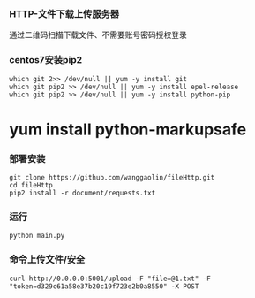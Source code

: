 ### HTTP-文件下载上传服务器
通过二维码扫描下载文件、不需要账号密码授权登录

### centos7安装pip2
```shell script
which git 2>> /dev/null || yum -y install git
which git pip2 >> /dev/null || yum -y install epel-release
which git pip2 >> /dev/null || yum -y install python-pip
```
# yum install python-markupsafe

### 部署安装
```shell script
git clone https://github.com/wanggaolin/fileHttp.git
cd fileHttp
pip2 install -r document/requests.txt
```

### 运行 
```shell script
python main.py
```

### 命令上传文件/安全
```shell script
curl http://0.0.0.0:5001/upload -F "file=@1.txt" -F "token=d329c61a58e37b20c19f723e2b0a8550" -X POST 
```